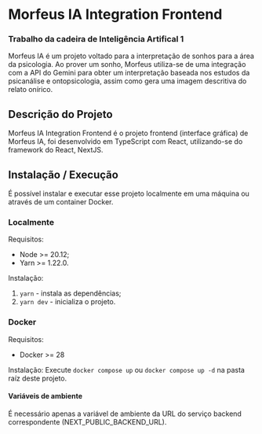 # Morfeus IA Integration Frontend
### Trabalho da cadeira de Inteligência Artifical 1

Morfeus IA é um projeto voltado para a interpretação de sonhos para a área da psicologia.
Ao prover um sonho, Morfeus utiliza-se de uma integração com a API do Gemini para obter um interpretação baseada nos estudos da psicanálise e ontopsicologia, assim como gera uma imagem descritiva do relato onírico.

## Descrição do Projeto

Morfeus IA Integration Frontend é o projeto frontend (interface gráfica) de Morfeus IA, foi desenvolvido em TypeScript com React, utilizando-se do framework do React, NextJS.

## Instalação / Execução

É possível instalar e executar esse projeto localmente em uma máquina ou através de um container Docker.

### Localmente

Requisitos:
- Node >= 20.12;
- Yarn >= 1.22.0.

Instalação:
1. `yarn` - instala as dependências;
2. `yarn dev` - inicializa o projeto.

### Docker

Requisitos:
- Docker >= 28

Instalação:
Execute `docker compose up` ou `docker compose up -d` na pasta raíz deste projeto.

#### Variáveis de ambiente

É necessário apenas a variável de ambiente da URL do serviço backend correspondente (NEXT_PUBLIC_BACKEND_URL).